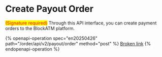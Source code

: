 # Create Payout Order

<mark style="color:red;">(Signature required)</mark> Through this API interface, you can create payment orders to the BlockATM platform.



{% openapi-operation spec="en20250426" path="/order/api/v2/payout/order" method="post" %}
[Broken link](broken-reference)
{% endopenapi-operation %}
